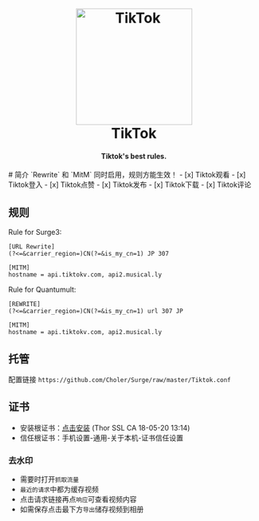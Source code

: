 <h1 align="center">
  <img src="https://i.loli.net/2019/01/06/5c315fe70c2b7.jpg" alt="TikTok" width="233">
  <br>
  TikTok
  <br>
</h1>

<h4 align="center">Tiktok's best rules.</h4>
# 简介
`Rewrite` 和 `MitM` 同时启用，规则方能生效！
- [x] Tiktok观看
- [x] Tiktok登入
- [x] Tiktok点赞
- [x] Tiktok发布
- [x] Tiktok下载
- [x] Tiktok评论

## 规则
Rule for Surge3:
```
[URL Rewrite]
(?<=&carrier_region=)CN(?=&is_my_cn=1) JP 307

[MITM]
hostname = api.tiktokv.com, api2.musical.ly
```

Rule for Quantumult:
```
[REWRITE]
(?<=&carrier_region=)CN(?=&is_my_cn=1) url 307 JP

[MITM]
hostname = api.tiktokv.com, api2.musical.ly
```

## 托管
配置链接 `https://github.com/Choler/Surge/raw/master/Tiktok.conf`

## 证书
* 安装根证书：[点击安装](https://raw.githubusercontent.com/Choler/Surge/master/Thor%20SSL%20CA.cer) (Thor SSL CA 18-05-20 13:14)
* 信任根证书：手机设置-通用-关于本机-证书信任设置

### 去水印
* 需要时打开`抓取流量`
* `最近的请求`中都为缓存视频
* 点击请求链接再点`响应`可查看视频内容
* 如需保存点击最下方`导出`储存视频到相册
